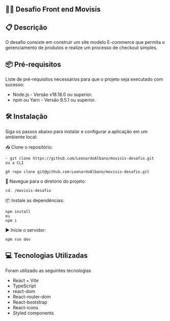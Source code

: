 
## 👨‍💻 Desafio Front end Movisis

## 📋 Descrição
O desafio consiste em construir um site modelo E-commerce que permita o gerenciamento de produtos e realize um processo de checkout simples.
## 📦 Pré-requisitos

Liste de pré-requisitos necessários para que o projeto seja executado com sucesso:

 - Node.js - Versão v18.18.0 ou superior.
 - npm ou Yarn - Versão 9.5.1 ou superior.
## 🛠️ Instalação

Siga os passos abaixo para instalar e configurar a aplicação em um ambiente local:

📥 Clone o repositório:

    - git clone https://github.com/LeonardoAlbano/movisis-desafio.git
    ou a CLI 

    gh repo clone git@github.com:LeonardoAlbano/movisis-desafio.git


📂 Navegue para o diretório do projeto:

    cd. /movisis-desafio

📦 Instale as dependências:

    npm install
    ou
    npm i

▶️ Inicie o servidor:

    npm run dev
## 💻 Tecnologias Utilizadas

Foram utilizado as seguintes tecnologias 

 - React + Vite
 - TypeScript
 - react-dom
 - React-router-dom
 - React-bootstrap
 - React-icons
 - Styled components